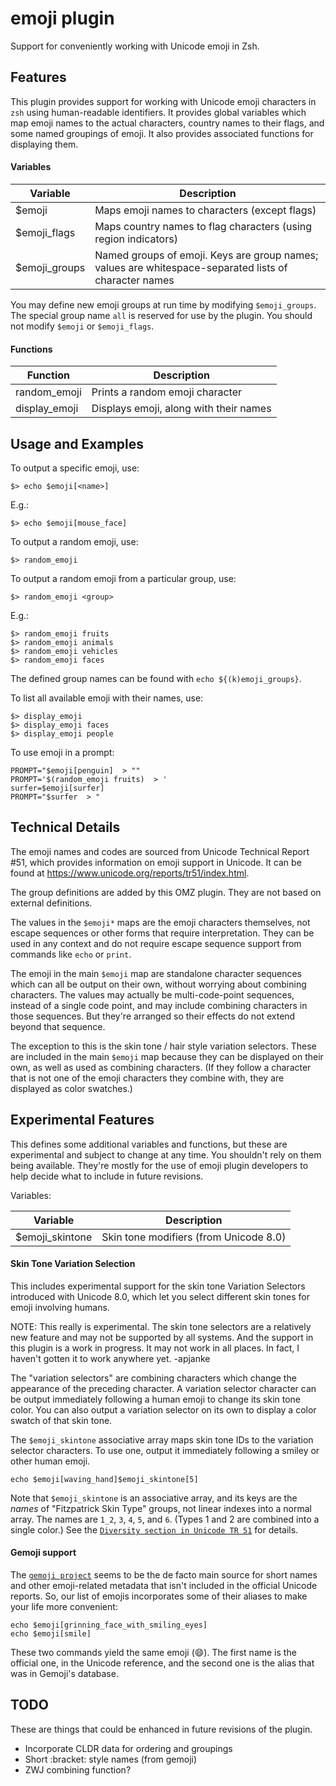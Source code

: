 # emoji plugin

Support for conveniently working with Unicode emoji in Zsh.

## Features

This plugin provides support for working with Unicode emoji characters in `zsh`
using human-readable identifiers. It provides global variables which map emoji
names to the actual characters, country names to their flags, and some named
groupings of emoji. It also provides associated functions for displaying them.

#### Variables

| Variable      | Description                                                                                           |
| ------------- | ----------------------------------------------------------------------------------------------------- |
| $emoji        | Maps emoji names to characters (except flags)                                                         |
| $emoji_flags  | Maps country names to flag characters (using region indicators)                                       |
| $emoji_groups | Named groups of emoji. Keys are group names; values are whitespace-separated lists of character names |

You may define new emoji groups at run time by modifying `$emoji_groups`. The
special group name `all` is reserved for use by the plugin. You should not
modify `$emoji` or `$emoji_flags`.

#### Functions

| Function      | Description                            |
| ------------- | -------------------------------------- |
| random_emoji  | Prints a random emoji character        |
| display_emoji | Displays emoji, along with their names |

## Usage and Examples

To output a specific emoji, use:

```
$> echo $emoji[<name>]
```

E.g.:

```
$> echo $emoji[mouse_face]
```

To output a random emoji, use:

```
$> random_emoji
```

To output a random emoji from a particular group, use:

```
$> random_emoji <group>
```

E.g.:

```
$> random_emoji fruits
$> random_emoji animals
$> random_emoji vehicles
$> random_emoji faces
```

The defined group names can be found with `echo ${(k)emoji_groups}`.

To list all available emoji with their names, use:

```
$> display_emoji
$> display_emoji faces
$> display_emoji people
```

To use emoji in a prompt:

```
PROMPT="$emoji[penguin]  > ""
PROMPT='$(random_emoji fruits)  > '
surfer=$emoji[surfer]
PROMPT="$surfer  > "
```

## Technical Details

The emoji names and codes are sourced from Unicode Technical Report \#51, which
provides information on emoji support in Unicode. It can be found at
https://www.unicode.org/reports/tr51/index.html.

The group definitions are added by this OMZ plugin. They are not based on
external definitions.

The values in the `$emoji*` maps are the emoji characters themselves, not escape
sequences or other forms that require interpretation. They can be used in any
context and do not require escape sequence support from commands like `echo` or
`print`.

The emoji in the main `$emoji` map are standalone character sequences which can
all be output on their own, without worrying about combining characters. The
values may actually be multi-code-point sequences, instead of a single code
point, and may include combining characters in those sequences. But they're
arranged so their effects do not extend beyond that sequence.

The exception to this is the skin tone / hair style variation selectors. These
are included in the main `$emoji` map because they can be displayed on their
own, as well as used as combining characters. (If they follow a character that
is not one of the emoji characters they combine with, they are displayed as
color swatches.)

## Experimental Features

This defines some additional variables and functions, but these are experimental
and subject to change at any time. You shouldn't rely on them being available.
They're mostly for the use of emoji plugin developers to help decide what to
include in future revisions.

Variables:

| Variable        | Description                            |
| --------------- | -------------------------------------- |
| $emoji_skintone | Skin tone modifiers (from Unicode 8.0) |

#### Skin Tone Variation Selection

This includes experimental support for the skin tone Variation Selectors
introduced with Unicode 8.0, which let you select different skin tones for emoji
involving humans.

NOTE: This really is experimental. The skin tone selectors are a relatively new
feature and may not be supported by all systems. And the support in this plugin
is a work in progress. It may not work in all places. In fact, I haven't gotten
it to work anywhere yet. -apjanke

The "variation selectors" are combining characters which change the appearance
of the preceding character. A variation selector character can be output
immediately following a human emoji to change its skin tone color. You can also
output a variation selector on its own to display a color swatch of that skin
tone.

The `$emoji_skintone` associative array maps skin tone IDs to the variation
selector characters. To use one, output it immediately following a smiley or
other human emoji.

```
echo $emoji[waving_hand]$emoji_skintone[5]
```

Note that `$emoji_skintone` is an associative array, and its keys are the
_names_ of "Fitzpatrick Skin Type" groups, not linear indexes into a normal
array. The names are `1_2`, `3`, `4`, `5`, and `6`. (Types 1 and 2 are combined
into a single color.) See the
[`Diversity section in Unicode TR 51`](https://www.unicode.org/reports/tr51/index.html#Diversity)
for details.

#### Gemoji support

The [`gemoji project`](https://github.com/github/gemoji) seems to be the de facto
main source for short names and other emoji-related metadata that isn't included
in the official Unicode reports. So, our list of emojis incorporates some of
their aliases to make your life more convenient:

```
echo $emoji[grinning_face_with_smiling_eyes]
echo $emoji[smile]
```

These two commands yield the same emoji (😄). The first name is the official
one, in the Unicode reference, and the second one is the alias that was in
Gemoji's database.

## TODO

These are things that could be enhanced in future revisions of the plugin.

-   Incorporate CLDR data for ordering and groupings
-   Short :bracket: style names (from gemoji)
-   ZWJ combining function?
